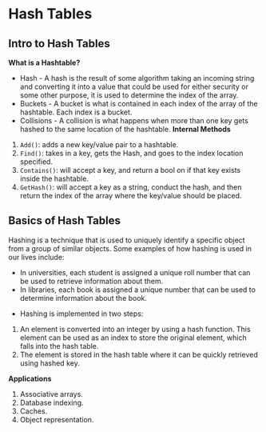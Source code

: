 # Hash Tables

## Intro to Hash Tables
**What is a Hashtable?**
- Hash - A hash is the result of some algorithm taking an incoming string and converting it into a value that could be used for either security or some other purpose, it is used to determine the index of the array. 
- Buckets - A bucket is what is contained in each index of the array of the hashtable. Each index is a bucket.
- Collisions - A collision is what happens when more than one key gets hashed to the same location of the hashtable.
**Internal Methods**
1. `Add()`: adds a new key/value pair to a hashtable.
2. `Find()`:  takes in a key, gets the Hash, and goes to the index location specified. 
3. `Contains()`: will accept a key, and return a bool on if that key exists inside the hashtable. 
4. `GetHash()`: will accept a key as a string, conduct the hash, and then return the index of the array where the key/value should be placed.

## Basics of Hash Tables
Hashing is a technique that is used to uniquely identify a specific object from a group of similar objects. Some examples of how hashing is used in our lives include:

- In universities, each student is assigned a unique roll number that can be used to retrieve information about them.
- In libraries, each book is assigned a unique number that can be used to determine information about the book.

* Hashing is implemented in two steps:
1. An element is converted into an integer by using a hash function. This element can be used as an index to store the original element, which falls into the hash table.
2. The element is stored in the hash table where it can be quickly retrieved using hashed key.

**Applications**
1. Associative arrays.
2. Database indexing.
3. Caches.
4. Object representation.
